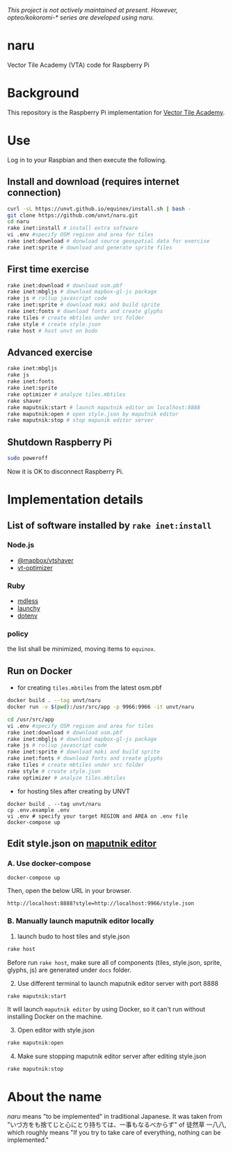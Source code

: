 *This project is not actively maintained at present. However, opteo/kokoromi-\* series are developed using naru.*

# naru
Vector Tile Academy (VTA) code for Raspberry Pi

# Background
This repository is the Raspberry Pi implementation for [Vector Tile Academy](https://unvt.github.io/vta).

# Use
Log in to your Raspbian and then execute the following.

## Install and download (requires internet connection)
```zsh
curl -sL https://unvt.github.io/equinox/install.sh | bash -
git clone https://github.com/unvt/naru.git
cd naru
rake inet:install # install extra software
vi .env #specify OSM regison and area for tiles
rake inet:download # donwload source geospatial data for exercise
rake inet:sprite # download and generate sprite files
```

## First time exercise
```zsh
rake inet:download # download osm.pbf
rake inet:mbgljs # download mapbox-gl-js package
rake js # rollup javascript code
rake inet:sprite # download maki and build sprite
rake inet:fonts # download fonts and create glyphs
rake tiles # create mbtiles under src folder
rake style # create style.json
rake host # host unvt on budo
```

## Advanced exercise
```zsh
rake inet:mbgljs
rake js
rake inet:fonts
rake inet:sprite
rake optimizer # analyze tiles.mbtiles
rake shaver
rake maputnik:start # launch maputnik editor on localhost:8888
rake maputnik:open # open style.json by maputnik editor
rake maputnik:stop # stop mapunik editor server
```

## Shutdown Raspberry Pi
```zsh
sudo poweroff
```
Now it is OK to disconnect Raspberry Pi. 

# Implementation details
## List of software installed by `rake inet:install`
### Node.js
- [@mapbox/vtshaver](https://github.com/mapbox/vtshaver)
- [vt-optimizer](https://github.com/ibesora/vt-optimizer)
### Ruby
- [mdless](https://github.com/ttscoff/mdless)
- [launchy](https://rubygems.org/gems/launchy)
- [dotenv](https://github.com/bkeepers/dotenv)
### policy
the list shall be minimized, moving items to `equinox`.

## Run on Docker

- for creating `tiles.mbtiles` from the latest osm.pbf
```zsh
docker build . --tag unvt/naru
docker run -v $(pwd):/usr/src/app -p 9966:9966 -it unvt/naru

cd /usr/src/app
vi .env #specify OSM regison and area for tiles
rake inet:download # download osm.pbf
rake inet:mbgljs # download mapbox-gl-js package
rake js # rollup javascript code
rake inet:sprite # download maki and build sprite
rake inet:fonts # download fonts and create glyphs
rake tiles # create mbtiles under src folder
rake style # create style.json
rake optimizer # analyze tiles.mbtiles
```

- for hosting tiles after creating by UNVT
```
docker build . --tag unvt/naru
cp .env.example .env
vi .env # specify your target REGION and AREA on .env file
docker-compose up
```

## Edit style.json on [maputnik editor](https://github.com/maputnik/editor)

### A. Use docker-compose

```
docker-compose up
```

Then, open the below URL in your browser.
```
http://localhost:8888?style=http://localhost:9966/style.json
```

### B. Manually launch maputnik editor locally

1. launch budo to host tiles and style.json
```zsh
rake host 
```
Before run `rake host`, make sure all of components (tiles, style.json, sprite, glyphs, js) are generated under `docs` folder.

2. Use different terminal to launch maputnik editor server with port 8888
```zsh
rake maputnik:start
```
It will launch `maputnik editor` by using Docker, so it can't run without installing Docker on the machine.

3. Open editor with style.json
```zsh
rake maputnik:open
```

4. Make sure stopping maputnik editor server after editing style.json
```zsh
rake maputnik:stop
```

# About the name
*naru* means "to be implemented" in traditional Japanese. It was taken from "いづ方をも捨てじと心にとり持ちては、一事もなるべからず" of 徒然草 一八八, which roughly means "If you try to take care of everything, nothing can be implemented." 
